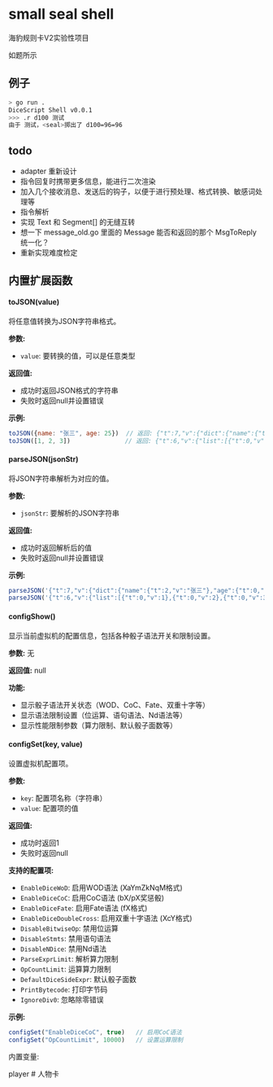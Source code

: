 # small seal shell

海豹规则卡V2实验性项目

如题所示

## 例子

```bash
> go run .
DiceScript Shell v0.0.1
>>> .r d100 测试
由于 测试，<seal>掷出了 d100=96=96
```

## todo

* adapter 重新设计
* 指令回复时携带更多信息，能进行二次渲染
* 加入几个接收消息、发送后的钩子，以便于进行预处理、格式转换、敏感词处理等
* 指令解析
* 实现 Text 和 Segment[] 的无缝互转
* 想一下 message_old.go 里面的 Message 能否和返回的那个 MsgToReply 统一化？
* 重新实现难度检定

## 内置扩展函数

#### toJSON(value)
将任意值转换为JSON字符串格式。

**参数:**
- `value`: 要转换的值，可以是任意类型

**返回值:**
- 成功时返回JSON格式的字符串
- 失败时返回null并设置错误

**示例:**
```javascript
toJSON({name: "张三", age: 25})  // 返回: {"t":7,"v":{"dict":{"name":{"t":2,"v":"张三"},"age":{"t":0,"v":25}}}}
toJSON([1, 2, 3])               // 返回: {"t":6,"v":{"list":[{"t":0,"v":1},{"t":0,"v":2},{"t":0,"v":3}]}}
```

#### parseJSON(jsonStr)
将JSON字符串解析为对应的值。

**参数:**
- `jsonStr`: 要解析的JSON字符串

**返回值:**
- 成功时返回解析后的值
- 失败时返回null并设置错误

**示例:**
```javascript
parseJSON('{"t":7,"v":{"dict":{"name":{"t":2,"v":"张三"},"age":{"t":0,"v":25}}}}')  // 返回对象 {'age': 25, 'name': '张三'}
parseJSON('{"t":6,"v":{"list":[{"t":0,"v":1},{"t":0,"v":2},{"t":0,"v":3}]}}')      // 返回数组 [1,2,3]
```

#### configShow()
显示当前虚拟机的配置信息，包括各种骰子语法开关和限制设置。

**参数:** 无

**返回值:** null

**功能:**
- 显示骰子语法开关状态（WOD、CoC、Fate、双重十字等）
- 显示语法限制设置（位运算、语句语法、Nd语法等）
- 显示性能限制参数（算力限制、默认骰子面数等）

#### configSet(key, value)
设置虚拟机配置项。

**参数:**
- `key`: 配置项名称（字符串）
- `value`: 配置项的值

**返回值:**
- 成功时返回1
- 失败时返回null

**支持的配置项:**
- `EnableDiceWoD`: 启用WOD语法 (XaYmZkNqM格式)
- `EnableDiceCoC`: 启用CoC语法 (bX/pX奖惩骰)
- `EnableDiceFate`: 启用Fate语法 (fX格式)
- `EnableDiceDoubleCross`: 启用双重十字语法 (XcY格式)
- `DisableBitwiseOp`: 禁用位运算
- `DisableStmts`: 禁用语句语法
- `DisableNDice`: 禁用Nd语法
- `ParseExprLimit`: 解析算力限制
- `OpCountLimit`: 运算算力限制
- `DefaultDiceSideExpr`: 默认骰子面数
- `PrintBytecode`: 打印字节码
- `IgnoreDiv0`: 忽略除零错误

**示例:**
```javascript
configSet("EnableDiceCoC", true)   // 启用CoC语法
configSet("OpCountLimit", 10000)   // 设置运算限制
```

内置变量:

player # 人物卡
